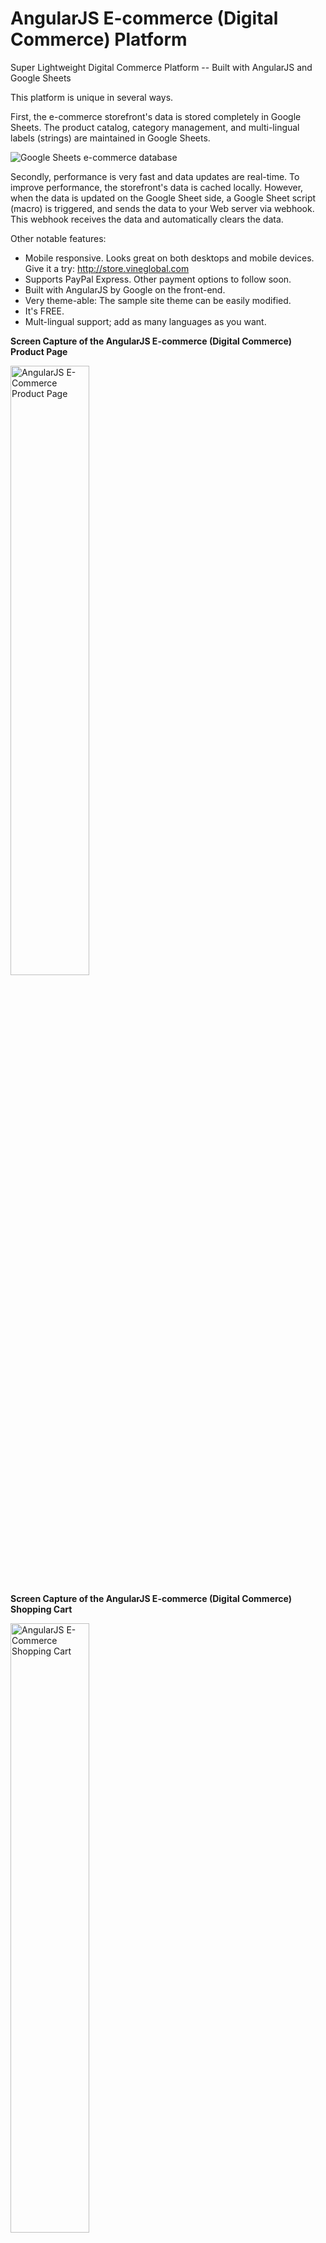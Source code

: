 # AngularJS E-commerce (Digital Commerce) Platform
Super Lightweight Digital Commerce Platform -- Built with AngularJS and Google Sheets   

This platform is unique in several ways. 

First, the e-commerce storefront's data is stored completely in Google Sheets.
The product catalog, category management, and multi-lingual labels (strings) are maintained in Google Sheets.

![Google Sheets e-commerce database](http://blog.vineglobal.com/images/google-sheets-live.png)

Secondly, performance is very fast and data updates are real-time.
To improve performance, the storefront's data is cached locally. However, when the data is updated
on the Google Sheet side, a Google Sheet script (macro) is triggered, and sends the data to your Web server via webhook. This webhook
receives the data and automatically clears the data. 


Other notable features:

- Mobile responsive. Looks great on both desktops and mobile devices. Give it a try: http://store.vineglobal.com
- Supports PayPal Express. Other payment options to follow soon.
- Built with AngularJS by Google on the front-end.
- Very theme-able: The sample site theme can be easily modified.
- It's FREE.
- Mult-lingual support; add as many languages as you want.

**Screen Capture of the AngularJS E-commerce (Digital Commerce) Product Page**

<img src="http://blog.vineglobal.com/images/home-page.PNG" alt="AngularJS E-Commerce Product Page" width="50%"/>


**Screen Capture of the AngularJS E-commerce (Digital Commerce) Shopping Cart**

<img src="http://blog.vineglobal.com/images/shopping-cart.PNG" alt="AngularJS E-Commerce Shopping Cart" width="50%"/>
